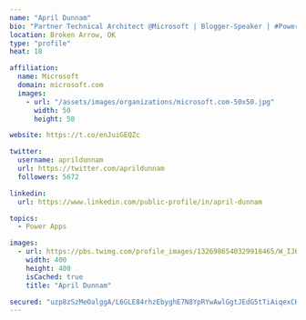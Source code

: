 ```yaml
---
name: "April Dunnam"
bio: "Partner Technical Architect @Microsoft | Blogger-Speaker | #PowerApps, #PowerAutomate, #Office365, #SharePoint | #WIT | #Karaoke Queen"
location: Broken Arrow, OK
type: "profile"
heat: 18

affiliation:
  name: Microsoft
  domain: microsoft.com
  images:
    - url: "/assets/images/organizations/microsoft.com-50x50.jpg"
      width: 50
      height: 50

website: https://t.co/enJuiGEQZc

twitter:
  username: aprildunnam
  url: https://twitter.com/aprildunnam
  followers: 5672

linkedin:
  url: https://www.linkedin.com/public-profile/in/april-dunnam

topics:
  - Power Apps

images:
  - url: https://pbs.twimg.com/profile_images/1326986540329918465/W_IJ6Ih2_400x400.jpg
    width: 400
    height: 400
    isCached: true
    title: "April Dunnam"

secured: "uzp8zSzMeOalggA/L6GLE84rhzEbyghE7N8YpRYwAwlGgtJEdG5tTiAiqexCKwr9Z/mIXAe2f1UAayOrWsmWQJ+zYfQOapjYepCaaw5RfkctRLwjj/Kp265SCo8ZGaXE+3bpz40CiAkTQtbaUg6o22LnF/wUd6Acd4AeKFmUcjgIitg7/iF4I9/DevXG4YC3oSxR4+LXhXL61MH12e7b5dDng6HY7bpPPuWNe8ZlnZ8yQLkzyG5r6GFtMAK3Rmz6gKajgO+bEhJwFeL1aLdxHaKr7ASoaAP5iBFkuUD2jG2os03ANlivmFjo7H2sUSLkip/cvq3PVJywrEUpVn6ge3RzhnlXX81821XOYZu+Rk/ycyO3U0dgPK3bjR/b3eKNtktNTpWmTddr3Hb14wY0PLxkEfdphydrXoUaTxUuHP0=;HIYG3nGO0uU/ZUXrHIC/nA=="
---
```


